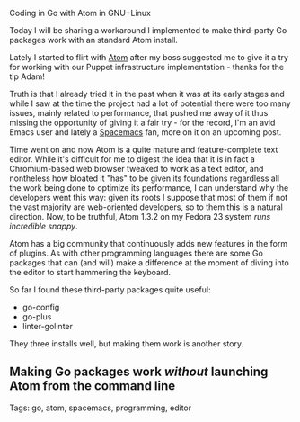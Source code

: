 Coding in Go with Atom in GNU+Linux

Today I will be sharing a workaround I implemented to make third-party Go packages work with an standard Atom install.

Lately I started to flirt with [Atom](https://atom.io "A hackable text editor for the 21st Century") after my boss suggested me to give it a try for working with our Puppet infrastructure implementation - thanks for the tip Adam!

Truth is that I already tried it in the past when it was at its early stages and while I saw at the time the project had a lot of potential there were too many issues, mainly related to performance, that pushed me away of it thus missing the opportunity of giving it a fair try - for the record, I'm an avid Emacs user and lately a [Spacemacs](http://spacemacs.org "A community-driven Emacs distribution - The best editor is neither Emacs nor Vim, it's Emacs *and* Vim!") fan, more on it on an upcoming post. 

Time went on and now Atom is a quite mature and feature-complete text editor. While it's difficult for me to digest the idea that it is in fact a Chromium-based web browser tweaked to work as a text editor, and nontheless how bloated it "has" to be given its foundations regardless all the work being done to optimize its performance, I can understand why the developers went this way: given its roots I suppose that most of them if not the vast majority are web-oriented developers, so to them this is a natural direction. Now, to be truthful, Atom 1.3.2 on my Fedora 23 system *runs incredible snappy*.

Atom has a big community that continuously adds new features in the form of plugins. As with other programming languages there are some Go packages that can (and will) make a difference at the moment of diving into the editor to start hammering the keyboard. 

So far I found these third-party packages quite useful:

* go-config
* go-plus
* linter-golinter

They three installs well, but making them work is another story.

**Making Go packages work *without* launching Atom from the command line**                                                                                 
----------------------------------------------------------------------

Tags: go, atom, spacemacs, programming, editor
